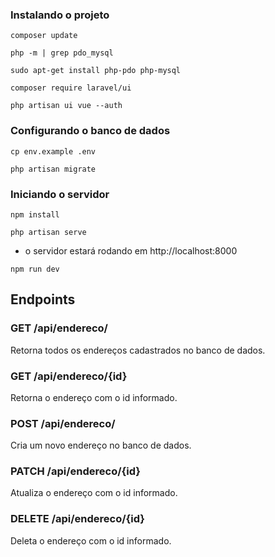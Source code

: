 ### Instalando o projeto

`composer update`

`php -m | grep pdo_mysql`

`sudo apt-get install php-pdo php-mysql`

`composer require laravel/ui`

`php artisan ui vue --auth`

### Configurando o banco de dados

`cp env.example .env`

`php artisan migrate`

### Iniciando o servidor

`npm install`

`php artisan serve`

- o servidor estará rodando em http://localhost:8000

`npm run dev`

## Endpoints

### GET /api/endereco/

Retorna todos os endereços cadastrados no banco de dados.

### GET /api/endereco/{id}

Retorna o endereço com o id informado.

### POST /api/endereco/

Cria um novo endereço no banco de dados.

### PATCH /api/endereco/{id}

Atualiza o endereço com o id informado.

### DELETE /api/endereco/{id}

Deleta o endereço com o id informado.

